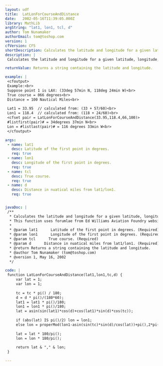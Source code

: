 ```yaml
---
layout: udf
title:  LatLonForCourseAndDistance
date:   2002-05-16T11:39:05.000Z
library: MathLib
argString: "lat1, lon1, tcl, d"
author: Tom Nunamaker
authorEmail: tom@toshop.com
version: 1
cfVersion: CF5
shortDescription: Calculates the latitude and longitude for a given latitude, longitude, true course and distance in nautical miles.
description: |
 Calculates the latitude and longitude for a given latitude, longitude, true course and distance.  Calculates complete latitude and longitude for a given position, true course and distance in NAUTICAL MILES!

returnValue: Returns a string containing the latitude and longitude.

example: |
 <cfoutput>
 Example:<br>
 Suppose point 1 is LAX: (33deg 57min N, 118deg 24min W)<br>
 True course = 066 degrees<br>
 Distance = 100 Nautical Miles<br>
 
 Lat1 = 33.95  // calculated from: (33 + 57/60)<br>
 Lon1 = 118.4  // calculated from: (118 + 24/60)<br>
 <cfset pair = LatLonForCourseAndDistance(33.95,118.4,66,100)>
 #listfirst(pair)# = 34degrees 37min N<br>
 Lon = #listlast(pair)# = 116 degrees 33min W<br>
 </cfoutput>

args:
 - name: lat1
   desc: Latitude of the first point in degrees.
   req: true
 - name: lon1
   desc: Longitude of the first point in degrees.
   req: true
 - name: tcl
   desc: True course.
   req: true
 - name: d
   desc: Distance in nuatical miles from lat1/lon1.
   req: true


javaDoc: |
 /**
  * Calculates the latitude and longitude for a given latitude, longitude, true course and distance in nautical miles.
  * This function uses forumlae from Ed Williams Aviation Foundry website at http://williams.best.vwh.net/avform.htm.
  * 
  * @param lat1      Latitude of the first point in degrees. (Required)
  * @param lon1      Longitude of the first point in degrees. (Required)
  * @param tcl      True course. (Required)
  * @param d      Distance in nuatical miles from lat1/lon1. (Required)
  * @return Returns a string containing the latitude and longitude. 
  * @author Tom Nunamaker (tom@toshop.com) 
  * @version 1, May 16, 2002 
  */

code: |
 function LatLonForCourseAndDistance(lat1,lon1,tc,d) {
     var lat = 1;
     var lon = 1;
 
     tc = tc * pi() / 180;
     d = d * pi()/(180*60);
     lat1 = lat1 * pi()/180;
     lon1 = lon1 * pi()/180;  
     lat = asin(sin(lat1)*cos(d)+cos(lat1)*sin(d)*cos(tc));
   
     if (abs(lat) IS pi()/2) lon = lon1;
     else lon = properMod(lon1-asin(sin(tc)*sin(d)/cos(lat))+pi(),2*pi()) - pi() ;
 
     lat = lat * 180/pi();
     lon = lon * 180/pi();
     
     return lat & "," & lon;
 }

---
```


